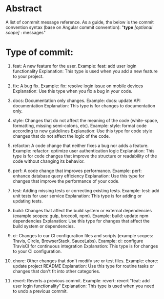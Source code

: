 # Abstract

A list of conmmit message reference.
As a guide, the below is the commit convention syntax (base on Angular commit convention):
"**type** *[optional scope]* : messages"

# Type of commit:

1. feat: A new feature for the user.
Example: feat: add user login functionality
Explanation: This type is used when you add a new feature to your project.

2. fix: A bug fix.
Example: fix: resolve login issue on mobile devices
Explanation: Use this type when you fix a bug in your code.

3. docs: Documentation only changes.
Example: docs: update API documentation
Explanation: This type is for changes to documentation only.

4. style: Changes that do not affect the meaning of the code (white-space, formatting, missing semi-colons, etc).
Example: style: format code according to new guidelines
Explanation: Use this type for code style changes that do not affect the logic of the code.

5. refactor: A code change that neither fixes a bug nor adds a feature.
Example: refactor: optimize user authentication logic
Explanation: This type is for code changes that improve the structure or readability of the code without changing its behavior.

6. perf: A code change that improves performance.
Example: perf: enhance database query efficiency
Explanation: Use this type for changes that improve the performance of your code.

7. test: Adding missing tests or correcting existing tests.
Example: test: add unit tests for user service
Explanation: This type is for adding or updating tests.

8. build: Changes that affect the build system or external dependencies (example scopes: gulp, broccoli, npm).
Example: build: update npm dependencies
Explanation: Use this type for changes that affect the build system or dependencies.

9. ci: Changes to our CI configuration files and scripts (example scopes: Travis, Circle, BrowserStack, SauceLabs).
Example: ci: configure TravisCI for continuous integration
Explanation: This type is for changes to your CI configuration.

10. chore: Other changes that don't modify src or test files.
Example: chore: update project README
Explanation: Use this type for routine tasks or changes that don't fit into other categories.

11. revert: Reverts a previous commit.
Example: revert: revert "feat: add user login functionality"
Explanation: This type is used when you need to undo a previous commit.
